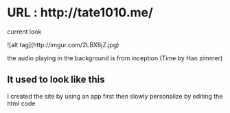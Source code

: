 <H1>URL : http://tate1010.me/ </H1>
<p>current look</p>
![alt tag](http://imgur.com/2LBX8jZ.jpg)
<p> the audio playing in the background is from inception (Time by Han zimmer)

<H2> It used to look like this</H2>
<blockquote class="imgur-embed-pub" lang="en" data-id="0rRIYHM"><a href="//imgur.com/0rRIYHM"></a></blockquote><script async src="//s.imgur.com/min/embed.js" charset="utf-8"></script>

<p> I created the site by using an app first then slowly personalize by editing the html code </P> 
